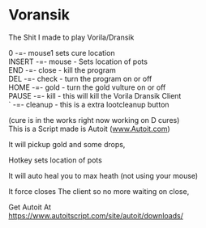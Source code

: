 # Voransik
 The Shit I made to play Vorila/Dransik


0      -=-   mouse1 sets cure location <br>
INSERT -=-   mouse  - Sets location of pots<br>
END    -=-   close  - kill the program <br>
DEL    -=-   check  - turn the program on or off<br>
HOME   -=-   gold   - turn the gold vulture on or off<br>
PAUSE  -=-   kill   - this will kill the Vorila Dransik Client<br>
`      -=-  cleanup  - this is a extra lootcleanup button<br>

(cure is in the works right now working on D cures) <br>
This is a Script made is Autoit (www.Autoit.com) <br>

It will pickup gold and some drops, <br>

Hotkey sets location of pots<br>

It will auto heal you to max heath (not using your mouse)<br>

It force closes The client so no more waiting on close, <br>

Get Autoit At <br>
	https://www.autoitscript.com/site/autoit/downloads/
